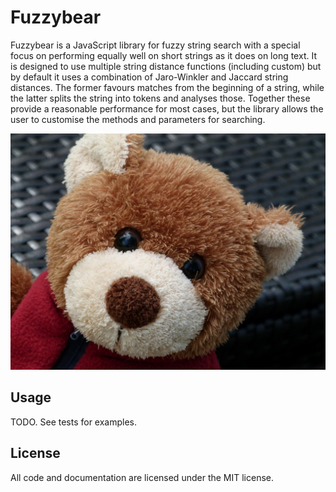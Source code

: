 Fuzzybear
=========
Fuzzybear is a JavaScript library for fuzzy string search with a special focus on performing equally well on short strings
as it does on long text. It is designed to use multiple string distance functions (including custom) but by default it
uses a combination of Jaro-Winkler and Jaccard string distances. The former favours matches from the beginning of a string,
while  the latter splits the string into tokens and analyses those. Together these provide a reasonable performance for
most cases, but the library allows the user to customise the methods and parameters for searching.

![Fuzzy bear](fuzzybear.jpg "Cute Fuzzy Bear")

Usage
-----

TODO. See tests for examples.

License
-------

All code and documentation are licensed under the MIT license.
